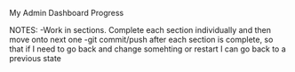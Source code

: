 My Admin Dashboard Progress

NOTES:
-Work in sections. Complete each section individually and then move onto next one
-git commit/push after each section is complete, so that if I need to go back and change somehting or restart I can go back to a previous state